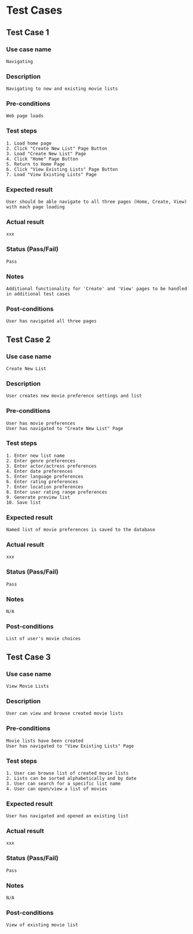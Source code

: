 # Test Cases

## Test Case 1
### Use case name
    Navigating
### Description
    Navigating to new and existing movie lists
### Pre-conditions
    Web page loads
### Test steps
    1. Load home page
    2. Click "Create New List" Page Button
    3. Load "Create New List" Page
    4. Click "Home" Page Button
    5. Return to Home Page
    6. Click "View Existing Lists" Page Button
    7. Load "View Existing Lists" Page
### Expected result
    User should be able navigate to all three pages (Home, Create, View) with each page loading
### Actual result
    xxx
### Status (Pass/Fail)
    Pass
### Notes
    Additional functionality for 'Create' and 'View' pages to be handled in additional test cases
### Post-conditions
    User has navigated all three pages


## Test Case 2
### Use case name
    Create New List
### Description
    User creates new movie preference settings and list
### Pre-conditions
    User has movie preferences
    User has navigated to "Create New List" Page
### Test steps
    1. Enter new list name
    2. Enter genre preferences
    3. Enter actor/actress preferences
    4. Enter date preferences
    5. Enter language preferences
    6. Enter rating preferences
    7. Enter location preferences
    8. Enter user rating range preferences
    9. Generate preview list
    10. Save list
### Expected result
    Named list of movie preferences is saved to the database
### Actual result
    xxx
### Status (Pass/Fail)
    Pass
### Notes
    N/A
### Post-conditions
    List of user's movie choices


## Test Case 3
### Use case name
    View Movie Lists
### Description
    User can view and browse created movie lists
### Pre-conditions
    Movie lists have been created
    User has navigated to "View Existing Lists" Page
### Test steps
    1. User can browse list of created movie lists
    2. Lists can be sorted alphabetically and by date
    3. User can search for a specific list name
    4. User can open/view a list of movies

### Expected result
    User has navigated and opened an existing list
### Actual result
    xxx
### Status (Pass/Fail)
    Pass
### Notes
    N/A
### Post-conditions
    View of existing movie list
